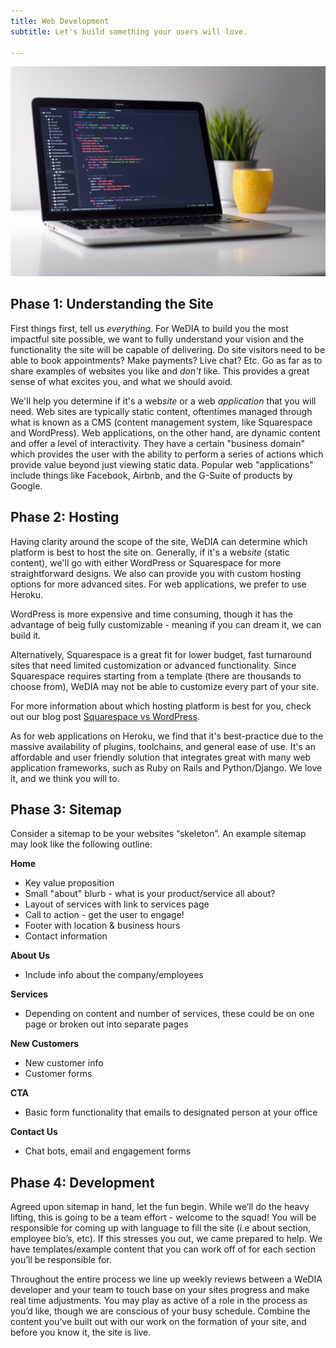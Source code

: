 ```yaml
---
title: Web Development
subtitle: Let's build something your users will love.

---
```


![](/images/web/process.jpg)

## Phase 1: Understanding the Site 

First things first, tell us *everything*. For WeDIA to build you the most
impactful site possible, we want to fully understand your vision and the
functionality the site will be capable of delivering. Do site visitors need to
be able to book appointments? Make payments? Live chat? Etc. Go as far as to
share examples of websites you like and *don't* like. This provides a great
sense of what excites you, and what we should avoid.

We'll help you determine if it's a web*site* or a web *application* that you
will need. Web sites are typically static content, oftentimes managed through
what is known as a CMS (content management system, like Squarespace and
WordPress). Web applications, on the other hand, are dynamic content and offer a
level of interactivity. They have a certain "business domain" which provides the
user with the ability to perform a series of actions which provide value beyond
just viewing static data. Popular web "applications" include things like
Facebook, Airbnb, and the G-Suite of products by Google.

## Phase 2: Hosting

Having clarity around the scope of the site, WeDIA can determine which platform
is best to host the site on. Generally, if it's a web*site* (static content),
we'll go with either WordPress or Squarespace for more straightforward designs.
We also can provide you with custom hosting options for more advanced sites. For
web applications, we prefer to use Heroku.

WordPress is more expensive and time consuming, though it has the advantage of
beig fully customizable - meaning if you can dream it, we can build it.

Alternatively, Squarespace is a great fit for lower budget, fast turnaround
sites that need limited customization or advanced functionality. Since
Squarespace requires starting from a template (there are thousands to choose
from), WeDIA may not be able to customize every part of your site.

For more information about which hosting platform is best for you, check out our
blog post [Squarespace vs WordPress](/blog/squarespace-vs-wordpress).

As for web applications on Heroku, we find that it's best-practice due to the
massive availability of plugins, toolchains, and general ease of use. It's an
affordable and user friendly solution that integrates great with many web
application frameworks, such as Ruby on Rails and Python/Django. We love it, and
we think you will to.

## Phase 3: Sitemap

Consider a sitemap to be your websites “skeleton”. An example sitemap may look
like the following outline: 

**Home**
* Key value proposition
* Small "about" blurb - what is your product/service all about?
* Layout of services with link to services page
* Call to action - get the user to engage!
* Footer with location & business hours
* Contact information

**About Us**
* Include info about the company/employees

**Services**
* Depending on content and number of services, these could be on one page or
broken out into separate pages

**New Customers**
* New customer info
* Customer forms

**CTA**
* Basic form functionality that emails to designated person at your office

**Contact Us**
* Chat bots, email and engagement forms

## Phase 4: Development 

Agreed upon sitemap in hand, let the fun begin. While we’ll do the heavy
lifting, this is going to be a team effort - welcome to the squad! You will be
responsible for coming up with language to fill the site (i.e about section,
employee bio’s, etc). If this stresses you out, we came prepared to help. We
have templates/example content that you can work off of for each section you’ll
be responsible for. 

Throughout the entire process we line up weekly reviews between a WeDIA
developer and your team to touch base on your sites progress and make real time
adjustments. You may play as active of a role in the process as you’d like,
though we are conscious of your busy schedule. Combine the content you’ve built
out with our work on the formation of your site, and before you know it, the
site is live.
